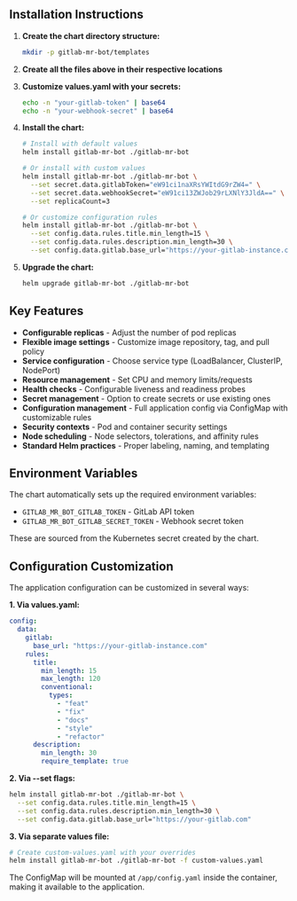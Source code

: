 ## Installation Instructions

1. **Create the chart directory structure:**

   ```bash
   mkdir -p gitlab-mr-bot/templates
   ```

2. **Create all the files above in their respective locations**

3. **Customize values.yaml with your secrets:**

   ```bash
   echo -n "your-gitlab-token" | base64
   echo -n "your-webhook-secret" | base64
   ```

4. **Install the chart:**

   ```bash
   # Install with default values
   helm install gitlab-mr-bot ./gitlab-mr-bot

   # Or install with custom values
   helm install gitlab-mr-bot ./gitlab-mr-bot \
     --set secret.data.gitlabToken="eW91ci1naXRsYWItdG9rZW4=" \
     --set secret.data.webhookSecret="eW91ci13ZWJob29rLXNlY3JldA==" \
     --set replicaCount=3

   # Or customize configuration rules
   helm install gitlab-mr-bot ./gitlab-mr-bot \
     --set config.data.rules.title.min_length=15 \
     --set config.data.rules.description.min_length=30 \
     --set config.data.gitlab.base_url="https://your-gitlab-instance.com"
   ```

5. **Upgrade the chart:**
   ```bash
   helm upgrade gitlab-mr-bot ./gitlab-mr-bot
   ```

## Key Features

- **Configurable replicas** - Adjust the number of pod replicas
- **Flexible image settings** - Customize image repository, tag, and pull policy
- **Service configuration** - Choose service type (LoadBalancer, ClusterIP, NodePort)
- **Resource management** - Set CPU and memory limits/requests
- **Health checks** - Configurable liveness and readiness probes
- **Secret management** - Option to create secrets or use existing ones
- **Configuration management** - Full application config via ConfigMap with customizable rules
- **Security contexts** - Pod and container security settings
- **Node scheduling** - Node selectors, tolerations, and affinity rules
- **Standard Helm practices** - Proper labeling, naming, and templating

## Environment Variables

The chart automatically sets up the required environment variables:

- `GITLAB_MR_BOT_GITLAB_TOKEN` - GitLab API token
- `GITLAB_MR_BOT_GITLAB_SECRET_TOKEN` - Webhook secret token

These are sourced from the Kubernetes secret created by the chart.

## Configuration Customization

The application configuration can be customized in several ways:

**1. Via values.yaml:**

```yaml
config:
  data:
    gitlab:
      base_url: "https://your-gitlab-instance.com"
    rules:
      title:
        min_length: 15
        max_length: 120
        conventional:
          types:
            - "feat"
            - "fix"
            - "docs"
            - "style"
            - "refactor"
      description:
        min_length: 30
        require_template: true
```

**2. Via --set flags:**

```bash
helm install gitlab-mr-bot ./gitlab-mr-bot \
  --set config.data.rules.title.min_length=15 \
  --set config.data.rules.description.min_length=30 \
  --set config.data.gitlab.base_url="https://your-gitlab.com"
```

**3. Via separate values file:**

```bash
# Create custom-values.yaml with your overrides
helm install gitlab-mr-bot ./gitlab-mr-bot -f custom-values.yaml
```

The ConfigMap will be mounted at `/app/config.yaml` inside the container, making it available to the application.

